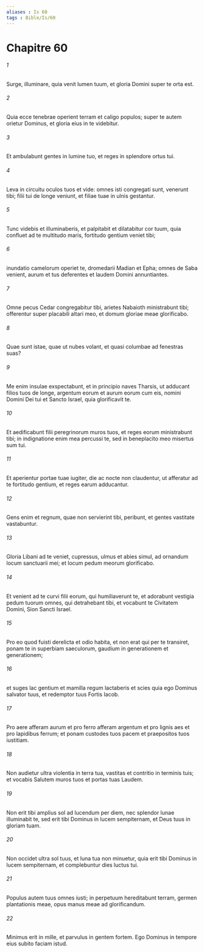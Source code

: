 ```yaml
---
aliases : Is 60
tags : Bible/Is/60
---
```


# Chapitre 60

###### 1
Surge, illuminare, quia venit lumen tuum, et gloria Domini super te orta est.
###### 2
Quia ecce tenebrae operient terram et caligo populos; super te autem orietur Dominus, et gloria eius in te videbitur.
###### 3
Et ambulabunt gentes in lumine tuo, et reges in splendore ortus tui.
###### 4
Leva in circuitu oculos tuos et vide: omnes isti congregati sunt, venerunt tibi; filii tui de longe veniunt, et filiae tuae in ulnis gestantur.
###### 5
Tunc videbis et illuminaberis, et palpitabit et dilatabitur cor tuum, quia confluet ad te multitudo maris, fortitudo gentium veniet tibi;
###### 6
inundatio camelorum operiet te, dromedarii Madian et Epha; omnes de Saba venient, aurum et tus deferentes et laudem Domini annuntiantes.
###### 7
Omne pecus Cedar congregabitur tibi, arietes Nabaioth ministrabunt tibi; offerentur super placabili altari meo, et domum gloriae meae glorificabo.
###### 8
Quae sunt istae, quae ut nubes volant, et quasi columbae ad fenestras suas?
###### 9
Me enim insulae exspectabunt, et in principio naves Tharsis, ut adducant filios tuos de longe, argentum eorum et aurum eorum cum eis, nomini Domini Dei tui et Sancto Israel, quia glorificavit te.
###### 10
Et aedificabunt filii peregrinorum muros tuos, et reges eorum ministrabunt tibi; in indignatione enim mea percussi te, sed in beneplacito meo misertus sum tui.
###### 11
Et aperientur portae tuae iugiter, die ac nocte non claudentur, ut afferatur ad te fortitudo gentium, et reges earum adducantur.
###### 12
Gens enim et regnum, quae non servierint tibi, peribunt, et gentes vastitate vastabuntur.
###### 13
Gloria Libani ad te veniet, cupressus, ulmus et abies simul, ad ornandum locum sanctuarii mei; et locum pedum meorum glorificabo.
###### 14
Et venient ad te curvi filii eorum, qui humiliaverunt te, et adorabunt vestigia pedum tuorum omnes, qui detrahebant tibi, et vocabunt te Civitatem Domini, Sion Sancti Israel.
###### 15
Pro eo quod fuisti derelicta et odio habita, et non erat qui per te transiret, ponam te in superbiam saeculorum, gaudium in generationem et generationem;
###### 16
et suges lac gentium et mamilla regum lactaberis et scies quia ego Dominus salvator tuus, et redemptor tuus Fortis Iacob.
###### 17
Pro aere afferam aurum et pro ferro afferam argentum et pro lignis aes et pro lapidibus ferrum; et ponam custodes tuos pacem et praepositos tuos iustitiam.
###### 18
Non audietur ultra violentia in terra tua, vastitas et contritio in terminis tuis; et vocabis Salutem muros tuos et portas tuas Laudem.
###### 19
Non erit tibi amplius sol ad lucendum per diem, nec splendor lunae illuminabit te, sed erit tibi Dominus in lucem sempiternam, et Deus tuus in gloriam tuam.
###### 20
Non occidet ultra sol tuus, et luna tua non minuetur, quia erit tibi Dominus in lucem sempiternam, et complebuntur dies luctus tui.
###### 21
Populus autem tuus omnes iusti; in perpetuum hereditabunt terram, germen plantationis meae, opus manus meae ad glorificandum.
###### 22
Minimus erit in mille, et parvulus in gentem fortem. Ego Dominus in tempore eius subito faciam istud.
